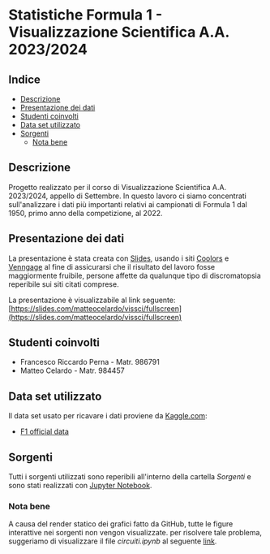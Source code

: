 # Statistiche Formula 1 - Visualizzazione Scientifica A.A. 2023/2024

## Indice 
- [Descrizione](#Descrizione)
- [Presentazione dei dati](#Presentazione-dei-dati)
- [Studenti coinvolti](#Studenti-coinvolti)
- [Data set utilizzato](#Data-set-utilizzato)
- [Sorgenti](#Sorgenti)
    - [Nota bene](#Nota-bene)
## Descrizione 

Progetto realizzato per il corso di Visualizzazione Scientifica A.A. 2023/2024, appello di Settembre.
In questo lavoro ci siamo concentrati sull'analizzare i dati più importanti relativi ai campionati di Formula 1 
dal 1950, primo anno della competizione, al 2022.

## Presentazione dei dati

La presentazione è stata creata con [Slides](https://slides.com/), usando i siti [Coolors](https://coolors.co/) e [Venngage](https://venngage.com/) al fine di assicurarsi che il risultato del lavoro fosse maggiormente fruibile, persone affette da qualunque tipo di discromatopsia reperibile sui siti citati comprese.

La presentazione è visualizzabile al link seguente: [https://slides.com/matteocelardo/vissci/fullscreen](https://slides.com/matteocelardo/vissci/fullscreen)

## Studenti coinvolti

- Francesco Riccardo Perna - Matr. 986791
- Matteo Celardo - Matr. 984457

## Data set utilizzato

Il data set usato per ricavare i dati proviene da [Kaggle.com](https://www.kaggle.com/):
- [F1 official data](https://www.kaggle.com/datasets/debashish311601/formula-1-official-data-19502022) 

## Sorgenti

Tutti i sorgenti utilizzati sono reperibili all'interno della cartella _Sorgenti_ e sono stati realizzati con [Jupyter Notebook](https://jupyter.org/).

### Nota bene

A causa del render statico dei grafici fatto da GitHub, tutte le figure interattive nei sorgenti non vengon visualizzate. per risolvere tale problema, suggeriamo di visualizzare il file _circuiti.ipynb_ al seguente [link](https://nbviewer.org/github/MatteoCelardo/F1_stats/blob/main/sorgenti/circuiti.ipynb).
